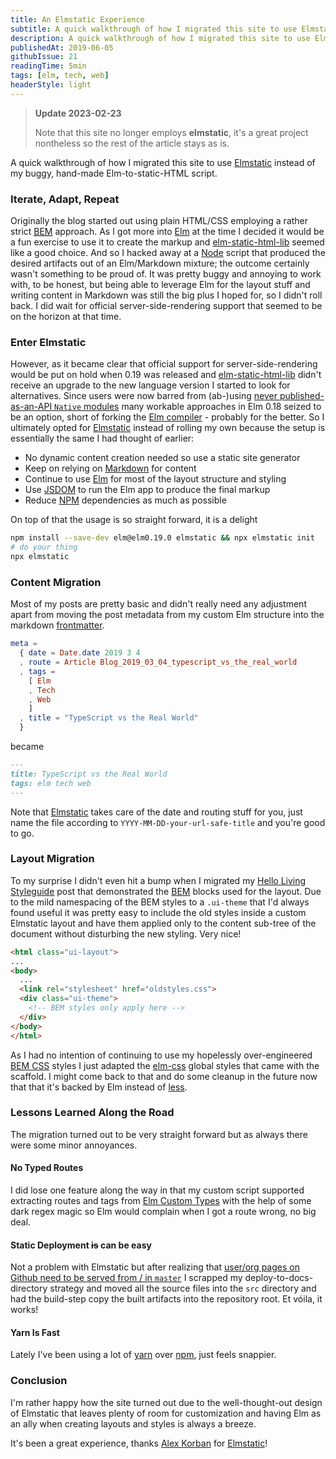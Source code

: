 ```yaml
---
title: An Elmstatic Experience
subtitle: A quick walkthrough of how I migrated this site to use Elmstatic
description: A quick walkthrough of how I migrated this site to use Elmstatic
publishedAt: 2019-06-05
githubIssue: 21
readingTime: 5min
tags: [elm, tech, web]
headerStyle: light
---
```


> <b>Update 2023-02-23</b>
> <p>Note that this site no longer employs <b>elmstatic</b>, it's a great project nontheless so the rest of the article stays as is.</p>

A quick walkthrough of how I migrated this site to use <a href="https://github.com/alexkorban/elmstatic" target="_blank" rel="noopener noreferrer">Elmstatic</a> instead of my buggy, hand-made Elm-to-static-HTML script.

### Iterate, Adapt, Repeat

Originally the blog started out using plain HTML/CSS employing a rather strict <a href="http://getbem.com/introduction/" target="_blank" rel="noopener noreferrer"><abbr title="Block-Element-Modifier">BEM</abbr></a> approach. As I got more into <a href="https://www.elm-lang.org" target="_blank" rel="noopener noreferrer">Elm</a> at the time I decided it would be a fun exercise to use it to create the markup and <a href="https://github.com/eeue56/elm-static-html-lib" target="_blank" rel="noopener noreferrer">elm-static-html-lib</a> seemed like a good choice. And so I hacked away at a <a href="https://www.nodejs.org" target="_blank" rel="noopener noreferrer">Node</a> script that produced the desired artifacts out of an Elm/Markdown mixture; the outcome certainly wasn't something to be proud of. It was pretty buggy and annoying to work with, to be honest, but being able to leverage Elm for the layout stuff and writing content in Markdown was still the big plus I hoped for, so I didn't roll back. I did wait for official server-side-rendering support that seemed to be on the horizon at that time.

### Enter Elmstatic

However, as it became clear that official support for server-side-rendering would be put on hold when 0.19 was released and <a href="https://github.com/eeue56/elm-static-html-lib" target="_blank" rel="noopener noreferrer">elm-static-html-lib</a> didn't receive an upgrade to the new language version I started to look for alternatives. Since users were now barred from (ab-)using <a href="https://discourse.elm-lang.org/t/native-code-in-0-19/826" target="_blank" rel="noopener noreferrer">never published-as-an-API <code>Native</code> modules</a> many workable approaches in Elm 0.18 seized to be an option, short of forking the <a href="https://github.com/elm/compiler" target="_blank" rel="noopener noreferrer">Elm compiler</a> - probably for the better. So I ultimately opted for <a href="https://github.com/alexkorban/elmstatic" target="_blank" rel="noopener noreferrer">Elmstatic</a> instead of rolling my own because the setup is essentially the same I had thought of earlier:

* No dynamic content creation needed so use a static site generator
* Keep on relying on <a href="https://daringfireball.net/projects/markdown/syntax" target="_blank" rel="noopener noreferrer">Markdown</a> for content
* Continue to use <a href="https://www.elm-lang.org" target="_blank" rel="noopener noreferrer">Elm</a> for most of the layout structure and styling
* Use <a href="https://github.com/jsdom/jsdom" target="_blank" rel="noopener noreferrer">JSDOM</a> to run the Elm app to produce the final markup
* Reduce <a href="https://npmjs.com" target="_blank" rel="noopener noreferrer">NPM</a> dependencies as much as possible

On top of that the usage is so straight forward, it is a delight

```bash
npm install --save-dev elm@elm0.19.0 elmstatic && npx elmstatic init
# do your thing
npx elmstatic
```

### Content Migration

Most of my posts are pretty basic and didn't really need any adjustment apart from moving the post metadata from my custom Elm structure into the markdown <a href="https://jekyllrb.com/docs/front-matter/" target="_blank" rel="noopener noreferrer">frontmatter</a>.

```elm
meta =
  { date = Date.date 2019 3 4
  , route = Article Blog_2019_03_04_typescript_vs_the_real_world
  , tags =
    [ Elm
    , Tech
    , Web
    ]
  , title = "TypeScript vs the Real World"
  }
```

became

```markdown
---
title: TypeScript vs the Real World
tags: elm tech web
---
```

Note that <a href="https://github.com/alexkorban/elmstatic" target="_blank" rel="noopener noreferrer">Elmstatic</a> takes care of the date and routing stuff for you, just name the file according to `YYYY-MM-DD-your-url-safe-title` and you're good to go.

### Layout Migration

To my surprise I didn't even hit a bump when I migrated my <a href="/posts/2017-01-18-hello-living-style-guide" target="_blank" rel="noopener noreferrer">Hello Living Styleguide</a> post that demonstrated the <a href="http://getbem.com/introduction/" target="_blank" rel="noopener noreferrer">BEM</a> blocks used for the layout. Due to the mild namespacing of the BEM styles to a <code>.ui-theme</code> that I'd always found useful it was pretty easy to include the old styles inside a custom Elmstatic layout and have them applied only to the content sub-tree of the document without disturbing the new styling. Very nice!

```html
<html class="ui-layout">
...
<body>
  ...
  <link rel="stylesheet" href="oldstyles.css">
  <div class="ui-theme">
    <!-- BEM styles only apply here -->
  </div>
</body>
</html>
```

As I had no intention of continuing to use my hopelessly over-engineered <a href="http://getbem.com/introduction/">BEM CSS</a> styles I just adapted the <a href="https://github.com/rtfeldman/elm-css" target="_blank" rel="noopener noreferrer">elm-css</a> global styles that came with the scaffold. I might come back to that and do some cleanup in the future now that that it's backed by Elm instead of <a href="http://lesscss.org/" target="_blank" rel="noopener noreferrer">less</a>.

### Lessons Learned Along the Road

The migration turned out to be very straight forward but as always there were some minor annoyances.

#### No Typed Routes

I did lose one feature along the way in that my custom script supported extracting routes and tags from <a href="https://guide.elm-lang.org/types/custom_types.html" target="_blank" rel="noopener noreferrer">Elm Custom Types</a> with the help of some dark regex magic so Elm would complain when I got a route wrong, no big deal.

#### Static Deployment <strike>is</strike> can be easy

Not a problem with Elmstatic but after realizing that <a href="https://help.github.com/en/articles/user-organization-and-project-pages#user-and-organization-pages-sites" target="_blank" rel="noopener noreferrer">user/org pages on Github need to be served from / in `master`</a> I scrapped my deploy-to-docs-directory strategy and moved all the source files into the `src` directory and had the build-step copy the built artifacts into the repository root. Et vóila, it works!

#### Yarn Is Fast

Lately I've been using a lot of <a href="https://yarnpkg.com" target="_blank" rel="noopener noreferrer">yarn</a> over <a href="https://npmjs.com" target="_blank" rel="noopener noreferrer">npm</a>, just feels snappier.

### Conclusion

I'm rather happy how the site turned out due to the well-thought-out design of Elmstatic that leaves plenty of room for customization and having Elm as an ally when creating layouts and styles is always a breeze.

It's been a great experience, thanks <a href="https://korban.net" target="_blank" rel="noopener noreferrer">Alex Korban</a> for <a href="https://github.com/alexkorban/elmstatic" target="_blank" rel="noopener noreferrer">Elmstatic</a>!
